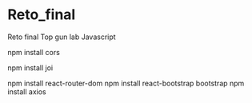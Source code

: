 # Reto_final
Reto final Top gun lab Javascript


npm install cors

npm install joi

npm install react-router-dom
npm install react-bootstrap bootstrap
npm install axios

